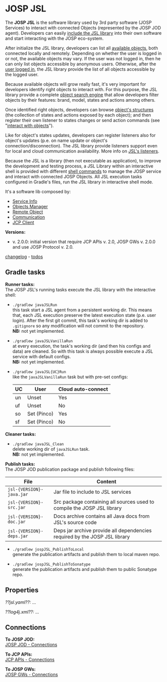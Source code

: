 # JOSP JSL

The **JOSP JSL** is the software library used by 3rd party software (JOSP Services)
to interact with connected Objects (represented by the JOSP JOD agent).
Developers can easily [include the JSL library](jsl_include.md) into their own
software and start interacting with the JOSP eco-system.

After initialize the JSL library, developers can list all [available objects](jsl_listobjs.md),
both connected locally and remotely. Depending on whether the user is logged in
or not, the available objects may vary. If the user was not logged in, then
he can only list objects accessible by anonymous users. Otherwise, after the
[user logged in](jsl_userlogin.md), the JSL library provide the list of all
objects accessible by the logged user.

Because available objects will grow really fast, it's very important for developers
identify right objects to interact with. For this purpose, the JSL library provide
a complete [object search engine](jsl_ose.md) that allow developers filter
objects by their features: brand, model, states and actions among others.

Once identified right objects, developers can browse [object's structures](../jospJOD/structure.md)
(the collection of states and actions exposed by each object); and then register
their own listener to states changes or send action commands (see
"[interact with objects](jsl_objinteractions.md)").

Like for object's states updates, developers can register listeners also for object's
updates (p.e. on name update or object's connection/disconnection). The JSL library
provide listeners support even for local and cloud communication availability.
More info on [JSL's listeners](jsl_listeners.md).

Because the JSL is a library (then not executable as application), to improve the
development and testing process, a JSL Library within an interactive shell is
provided with different [shell commands](jsl_shellcmds.md) to manage the JOSP
service and interact with connected JOSP Objects. All JSL execution tasks
configured in Gradle's files, run the JSL library in interactive shell mode.

It's a software lib composed by:
* [Service Info](service_info.md)
* [Objects Manager](objects_manager.md)
* [Remote Object](remote_object.md)
* [Communication](communication.md)
* [JCP Client](jcpclient.md)

**Versions:**<br>
  * v. 2.0.0:
    initial version that require JCP APIs v. 2.0, JOSP GWs v. 2.0.0 and use
    JOSP Protocol v. 2.0.

[changelog](CHANGELOG.md) - [todos](TODOS.md)


## Gradle tasks

**Runner tasks:**<br>
  The JOSP JSL's running tasks execute the JSL library with the interactive shell:
  
  * ```./gradlew javaJSLRun```<br>
    this task start a JSL agent from a persistent working dir. This means that,
    each JSL execution preserve the latest execution state (p.e. user login).
    After the first git commit, this task's working dir is added to ```.gitignore```
    so any modification will not commit to the repository.<br>
    **NB:** not yet implemented.
  
  * ```./gradlew javaJSLVanillaRun```<br>
    at every execution, the task's working dir (and then his configs and data)
    are cleaned. So with this task is always possible execute a JSL service
    with default configs.<br>
    **NB:** not yet implemented.
  
  * ```./gradlew javaJSL{UC}Run```<br>
    like the ```javaJSLVanillaRun``` task but with pre-set configs:<br>

    | UC | User | Cloud auto-connect |
    |----|------|--------------------|
    | un | Unset | Yes |
    | uf | Unset | No  |
    | so | Set (Pinco) | Yes |
    | sf | Set (Pinco) | No  |
    
**Cleaner tasks:**<br>
  * ```./gradlew javaJSL_Clean```<br>
    delete working dir of ```javaJSLRun``` task.<br>
    **NB:** not yet implemented.

**Publish tasks:**<br>
  The JOSP JOD publication package and publish following files:
  
  | File | Content |
  |------|---------|
  | ```jsl-{VERSION}-java.jar``` | Jar file to include to JSL services |
  | ```jsl-{VERSION}-src.jar```  | Src package containing all sources used to compile the JOSP JSL library |
  | ```jsl-{VERSION}-doc.jar```  | Docs archive contains all Java docs from JSL's source code |
  | ```jsl-{VERSION}-deps.jar``` | Deps jar archive provide all dependencies required by the JOSP JSL library |
   
  * ```./gradlew jospJSL_PublishToLocal```<br>
    generate the publication artifacts and publish them to local maven repo.
   
  * ```./gradlew jospJSL_PublishToSonatype```<br>
    generate the publication artifacts and publish them to public Sonatype repo.


## Properties

*??jsl.yaml??:*
...

*??log4j.xml??:*
...


## Connections

**To JOSP JOD:**<br>
  [JOSP JOD - Connections](../jospJOD/README.md#Connections)

**To JCP APIs:**<br>
  [JCP APIs - Connections](../jcpAPIs/README.md#Connections)

**To JOSP GWs:**<br>
  [JOSP GWs - Connections](../jospGWs/README.md#Connections)